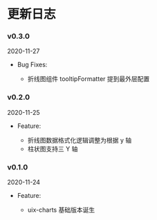 # 更新日志

### v0.3.0

2020-11-27

- Bug Fixes:

  - 折线图组件 tooltipFormatter 提到最外层配置

### v0.2.0

2020-11-25

- Feature:

  - 折线图数据格式化逻辑调整为根据 y 轴
  - 柱状图支持三 Y 轴

### v0.1.0

2020-11-24

- Feature:

  - uix-charts 基础版本诞生
